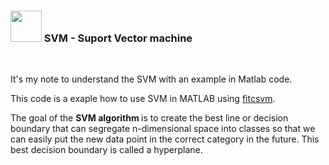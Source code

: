 
### <img src="https://media.giphy.com/media/VgCDAzcKvsR6OM0uWg/giphy.gif" width="50"> SVM - Suport Vector machine
<br /> 

It's my note to understand the SVM with an example in Matlab code.

This code is a exaple how to use SVM in MATLAB using <a href="https://es.mathworks.com/help/stats/fitcsvm.html"> fitcsvm</a>.

The goal of the <b> SVM algorithm </b> is to create the best line or decision boundary that can segregate n-dimensional space into classes so that we can easily put the new data point in the correct category in the future. This best decision boundary is called a hyperplane.


